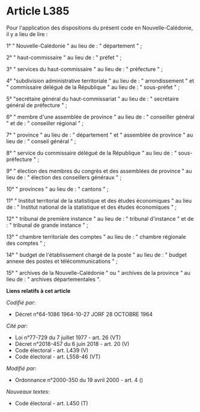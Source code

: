 # Article L385

Pour l'application des dispositions du présent code en Nouvelle-Calédonie, il y a lieu de lire :

1° " Nouvelle-Calédonie " au lieu de : " département " ;

2° " haut-commissaire " au lieu de : " préfet " ;

3° " services du haut-commissaire " au lieu de : " préfecture " ;

4°  "subdivision administrative territoriale " au lieu de : " arrondissement " et " commissaire délégué de la République " au
lieu de : " sous-préfet " ;

5°  "secrétaire général du haut-commissariat " au lieu de : " secrétaire général de préfecture " ;

6° " membre d'une assemblée de province " au lieu de : " conseiller général " et de : " conseiller régional " ;

7° " province " au lieu de : " département " et " assemblée de province " au lieu de : " conseil général " ;

8° " service du commissaire délégué de la République " au lieu de : " sous-préfecture " ;

9° " élection des membres du congrès et des assemblées de province " au lieu de : " élection des conseillers généraux " ;

10° " provinces " au lieu de : " cantons " ;

11° " Institut territorial de la statistique et des études économiques " au lieu de : " Institut national de la statistique
et des études économiques " ;

12° " tribunal de première instance " au lieu de : " tribunal d'instance " et de : " tribunal de grande instance " ;

13° " chambre territoriale des comptes " au lieu de : " chambre régionale des comptes " ;

14° " budget de l'établissement chargé de la poste " au lieu de : " budget annexe des postes et télécommunications " ;

15° " archives de la Nouvelle-Calédonie " ou " archives de la province " au lieu de : " archives départementales ".

**Liens relatifs à cet article**

_Codifié par_:

  - Décret n°64-1086 1964-10-27 JORF 28 OCTOBRE 1964

_Cité par_:

  - Loi n°77-729 du 7 juillet 1977 - art. 26 (VT)
  - Décret n°2018-457 du 6 juin 2018 - art. 20 (V)
  - Code électoral - art. L439 (V)
  - Code électoral - art. L558-46 (VT)

_Modifié par_:

  - Ordonnance n°2000-350 du 19 avril 2000 - art. 4 ()

_Nouveaux textes_:

  - Code électoral - art. L450 (T)
